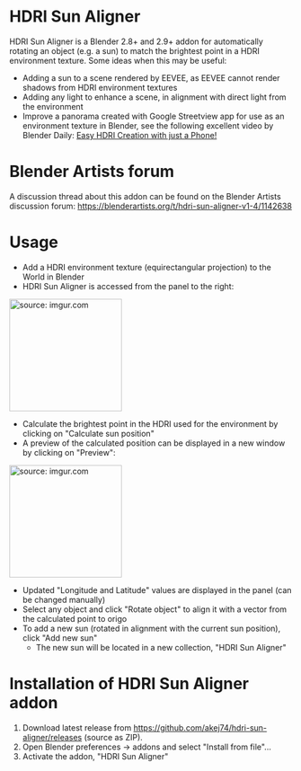 # HDRI Sun Aligner
HDRI Sun Aligner is a Blender 2.8+ and 2.9+ addon for automatically rotating an object (e.g. a sun) to match the brightest point in a HDRI environment texture. Some ideas when this may be useful:
- Adding a sun to a scene rendered by EEVEE, as EEVEE cannot render shadows from HDRI environment textures
- Adding any light to enhance a scene, in alignment with direct light from the environment
- Improve a panorama created with Google Streetview app for use as an environment texture in Blender, see the following excellent video by Blender Daily: [Easy HDRI Creation with just a Phone!](https://www.youtube.com/watch?v=Aco0UDxL6rA)

# Blender Artists forum
A discussion thread about this addon can be found on the Blender Artists discussion forum:
https://blenderartists.org/t/hdri-sun-aligner-v1-4/1142638

# Usage
- Add a HDRI environment texture (equirectangular projection) to the World in Blender
- HDRI Sun Aligner is accessed from the panel to the right:

<a href="https://imgur.com/7L8l0nS"><img src="https://i.imgur.com/7L8l0nS.jpg" height="200" title="source: imgur.com" /></a>

- Calculate the brightest point in the HDRI used for the environment by clicking on "Calculate sun position"
- A preview of the calculated position can be displayed in a new window by clicking on "Preview":

<a href="https://imgur.com/nymkd3D"><img src="https://i.imgur.com/nymkd3D.jpg" height="200" title="source: imgur.com" /></a>

- Updated "Longitude and Latitude" values are displayed in the panel (can be changed manually)
- Select any object and click "Rotate object" to align it with a vector from the calculated point to origo
- To add a new sun (rotated in alignment with the current sun position), click "Add new sun"
  - The new sun will be located in a new collection, "HDRI Sun Aligner"

# Installation of HDRI Sun Aligner addon
1. Download latest release from https://github.com/akej74/hdri-sun-aligner/releases (source as ZIP). 
2. Open Blender preferences -> addons and select "Install from file"...
3. Activate the addon, "HDRI Sun Aligner"
